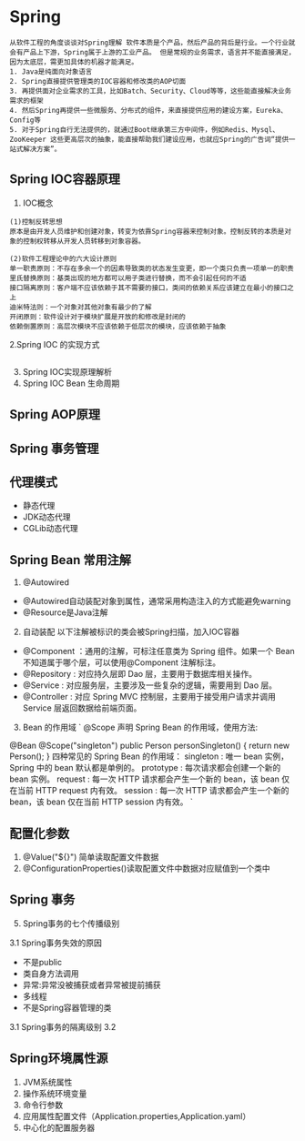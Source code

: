 # Spring
```
从软件工程的角度谈谈对Spring理解 软件本质是个产品，然后产品的背后是行业。一个行业就会有产品上下游，Spring属于上游的工业产品。 但是常规的业务需求，语言并不能直接满足，因为太底层，需更加具体的机器才能满足。
1. Java是纯面向对象语言
2. Spring直接提供管理类的IOC容器和修改类的AOP切面
3. 再提供面对企业需求的工具，比如Batch、Security、Cloud等等，这些能直接解决业务需求的框架
4. 然后Spring再提供一些微服务、分布式的组件，来直接提供应用的建设方案，Eureka、Config等
5. 对于Spring自行无法提供的，就通过Boot继承第三方中间件，例如Redis、Mysql、ZooKeeper 这些更高层次的抽象，能直接帮助我们建设应用，也就应Spring的广告词“提供一站式解决方案”。
```

## Spring IOC容器原理
1. IOC概念

```
(1)控制反转思想
原本是由开发人员维护和创建对象，转变为依靠Spring容器来控制对象。控制反转的本质是对象的控制权转移从开发人员转移到对象容器。

(2)软件工程理论中的六大设计原则
单一职责原则：不存在多余一个的因素导致类的状态发生变更，即一个类只负责一项单一的职责
里氏替换原则：基类出现的地方都可以用子类进行替换，而不会引起任何的不适
接口隔离原则：客户端不应该依赖于其不需要的接口，类间的依赖关系应该建立在最小的接口之上
迪米特法则：一个对象对其他对象有最少的了解
开闭原则：软件设计对于模块扩展是开放的和修改是封闭的
依赖倒置原则：高层次模块不应该依赖于低层次的模块，应该依赖于抽象
```
2.Spring IOC 的实现方式
```
```
3. Spring IOC实现原理解析
4. Spring IOC Bean 生命周期

## Spring AOP原理 

## Spring 事务管理
## 代理模式
- 静态代理
- JDK动态代理
- CGLib动态代理

## Spring Bean 常用注解
1. @Autowired
- @Autowired自动装配对象到属性，通常采用构造注入的方式能避免warning
- @Resource是Java注解
2. 自动装配
以下注解被标识的类会被Spring扫描，加入IOC容器
- @Component ：通用的注解，可标注任意类为 Spring 组件。如果一个 Bean 不知道属于哪个层，可以使用@Component 注解标注。
- @Repository : 对应持久层即 Dao 层，主要用于数据库相关操作。
- @Service : 对应服务层，主要涉及一些复杂的逻辑，需要用到 Dao 层。
- @Controller : 对应 Spring MVC 控制层，主要用于接受用户请求并调用 Service 层返回数据给前端页面。 
3. Bean 的作用域
`
@Scope
声明 Spring Bean 的作用域，使用方法:

@Bean
@Scope("singleton")
   public Person personSingleton() {
   return new Person();
}
四种常见的 Spring Bean 的作用域：
singleton : 唯一 bean 实例，Spring 中的 bean 默认都是单例的。
prototype : 每次请求都会创建一个新的 bean 实例。
request : 每一次 HTTP 请求都会产生一个新的 bean，该 bean 仅在当前 HTTP request 内有效。
session : 每一次 HTTP 请求都会产生一个新的 bean，该 bean 仅在当前 HTTP session 内有效。
`

## 配置化参数
1. @Value("${}") 简单读取配置文件数据
2. @ConfigurationProperties()读取配置文件中数据对应赋值到一个类中

## Spring 事务
5. Spring事务的七个传播级别

3.1 Spring事务失效的原因
- 不是public
- 类自身方法调用
- 异常:异常没被捕获或者异常被提前捕获
- 多线程
- 不是Spring容器管理的类

3.1 Spring事务的隔离级别 3.2  

## Spring环境属性源
1. JVM系统属性
2. 操作系统环境变量
3. 命令行参数
4. 应用属性配置文件（Application.properties,Application.yaml）
5. 中心化的配置服务器






